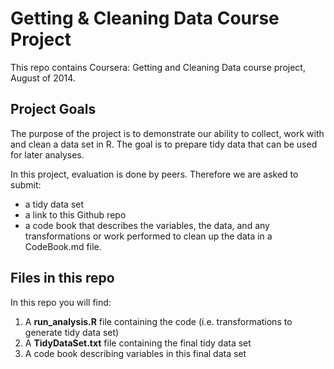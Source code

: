 Getting & Cleaning Data Course Project
=======================================

This repo contains Coursera: Getting and Cleaning Data course project, August of 2014.

Project Goals
-------------
The purpose of the project is to demonstrate our ability to collect, work with and clean a data set in R. The goal is to prepare tidy data that can be used for later analyses. 

In this project, evaluation is done by peers. Therefore we are asked to submit:

* a tidy data set
* a link to this Github repo
* a code book that describes the variables, the data, and any transformations or work performed to clean up the data in a CodeBook.md file.

Files in this repo
------------------
In this repo you will find:

1. A **run_analysis.R** file containing the code (i.e. transformations to generate tidy data set)
2. A **TidyDataSet.txt** file containing the final tidy data set
3. A code book describing variables in this final data set




